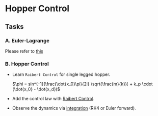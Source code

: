 # Hopper Control
## Tasks
### A. Euler-Lagrange
Please refer to [this](/bootcamp_scripts/1_hopper_dynamics/README.md#a-euler-lagrange)

### B. Hopper Control
- Learn $\texttt{Raibert Control}$ for single legged hopper.
  
    $\phi = sin^{-1}(\frac{\dot{x_0}\pi}{2l} \sqrt{\frac{m}{k}}) + k_p \cdot (\dot{x_0} - \dot{x_d})$
- Add the control law with [Raibert Control](/bootcamp_scripts/2_hopper_control/b_hopper-control/raibert_hopper.py).
- Observe the dynamics via [integration](/dynamics.py) (RK4 or Euler forward).
